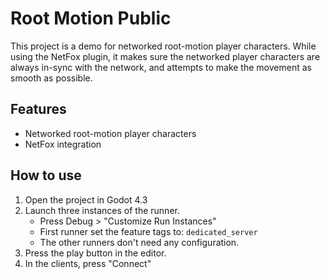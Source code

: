 # Root Motion Public

This project is a demo for networked root-motion player characters. While using the NetFox plugin, it makes sure the networked player characters are always in-sync with the network, and attempts to make the movement as smooth as possible.

## Features
- Networked root-motion player characters
- NetFox integration

## How to use
1. Open the project in Godot 4.3
2. Launch three instances of the runner.
   - Press Debug > "Customize Run Instances"
   - First runner set the feature tags to: `dedicated_server`
   - The other runners don't need any configuration.
3. Press the play button in the editor.
4. In the clients, press "Connect"
